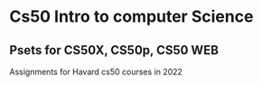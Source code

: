 # Cs50 Intro to computer Science

## Psets for CS50X, CS50p, CS50 WEB
Assignments for Havard cs50 courses in 2022
